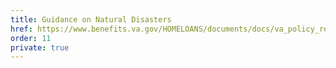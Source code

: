 ```yaml
---
title: Guidance on Natural Disasters
href: https://www.benefits.va.gov/HOMELOANS/documents/docs/va_policy_regarding_natural_disasters.pdf
order: 11
private: true
---
```

